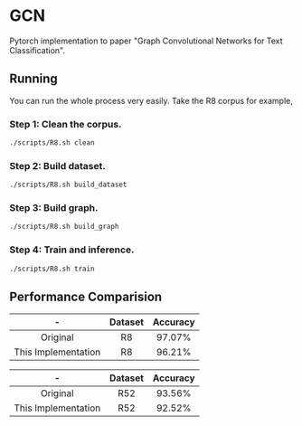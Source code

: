 # GCN
Pytorch implementation to paper "Graph Convolutional Networks for Text Classification".
## Running
You can run the whole process very easily. Take the R8 corpus for example,

### Step 1: Clean the corpus.
```bash
./scripts/R8.sh clean
```

### Step 2: Build dataset.
```bash
./scripts/R8.sh build_dataset
```

### Step 3: Build graph.
```bash
./scripts/R8.sh build_graph
```

### Step 4: Train and inference.
```bash
./scripts/R8.sh train
```
## Performance Comparision

-|Dataset|Accuracy
:-:|:-:|:-:
Original|R8|97.07%
This Implementation|R8|96.21%

-|Dataset|Accuracy
:-:|:-:|:-:
Original|R52|93.56%
This Implementation|R52|92.52%
